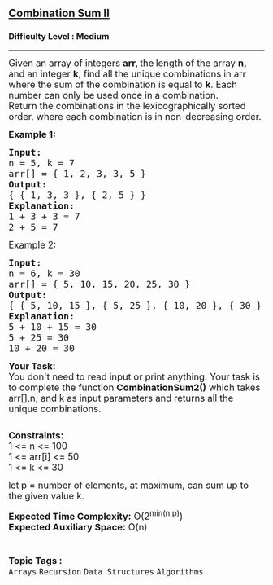 <h2><a href="https://www.geeksforgeeks.org/problems/combination-sum-ii-1664263832/1?timeMachineDate=2024-05-10">Combination Sum II</a></h2><h3>Difficulty Level : Medium</h3><hr><div class="problems_problem_content__Xm_eO"><p><span style="font-size: 18px;">Given an array of integers <strong>arr, </strong>the<strong> </strong>length of the array <strong>n, </strong>and an integer <strong>k</strong>, find all the unique combinations in arr where the sum of the combination is equal to <strong>k</strong>. Each number can only be used once in a combination.<br>Return the combinations in the lexicographically sorted order, where each combination is in non-decreasing order.</span></p>
<p><strong><span style="font-size: 18px;">Example 1:</span></strong></p>
<pre><span style="font-size: 18px;"><strong>Input:</strong> </span>
<span style="font-size: 18px;">n = 5, k = 7</span>
<span style="font-size: 18px;">arr[] = { 1, 2, 3, 3, 5 }</span>
<strong><span style="font-size: 18px;">Output:</span></strong>
<span style="font-size: 18px;">{ { 1, 3, 3 }, { 2, 5 } }</span>
<strong><span style="font-size: 18px;">Explanation:</span></strong>
<span style="font-size: 18px;">1 + 3 + 3 = 7</span>
<span style="font-size: 18px;">2 + 5 = 7</span></pre>
<p><span style="font-size: 18px;">Example 2:</span></p>
<pre><span style="font-size: 18px;"><strong>Input:</strong></span>
<span style="font-size: 18px;">n = 6, k = 30</span>
<span style="font-size: 18px;">arr[] = { 5, 10, 15, 20, 25, 30 }</span>
<strong><span style="font-size: 18px;">Output:</span></strong>
<span style="font-size: 18px;">{ { 5, 10, 15 }, { 5, 25 }, { 10, 20 }, { 30 } }</span>
<strong><span style="font-size: 18px;">Explanation:</span></strong>
<span style="font-size: 18px;">5 + 10 + 15 = 30</span>
<span style="font-size: 18px;">5 + 25 = 30</span>
<span style="font-size: 18px;">10 + 20 = 30<br></span></pre>
<p><span style="font-size: 18px;"><strong>Your Task:</strong><br>You don't need to read input or print anything. Your task is to complete the function <strong>CombinationSum2()</strong> which takes arr[],n, and k as input parameters and returns all the unique combinations.</span><br>&nbsp;</p>
<p><strong><span style="font-size: 18px;">Constraints:</span></strong><br><span style="font-size: 18px;">1 &lt;= n &lt;= 100<br>1 &lt;= arr[i] &lt;= 50<br>1 &lt;= k &lt;= 30</span></p>
<p><span style="font-size: 18px;">let<strong>&nbsp;</strong>p = number of elements, at maximum, can sum up to the given value k.</span></p>
<p><span style="font-size: 18px;"><strong>Expected Time Complexity:</strong>&nbsp;O(2<sup>min(n,p)</sup>)<br></span><span style="font-size: 18px;"><strong>Expected Auxiliary Space:</strong> O(n)</span></p></div><br><p><span style=font-size:18px><strong>Topic Tags : </strong><br><code>Arrays</code>&nbsp;<code>Recursion</code>&nbsp;<code>Data Structures</code>&nbsp;<code>Algorithms</code>&nbsp;